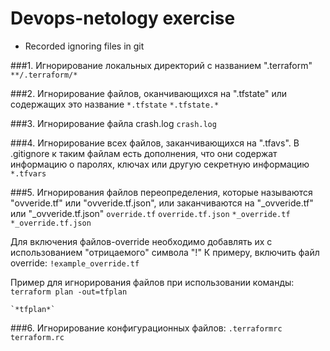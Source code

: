 ﻿# Devops-netology exercise
* Recorded ignoring files in git

###1. Игнорирование локальных директорий с названием ".terraform"
`**/.terraform/*`

###2. Игнорирование файлов, оканчивающихся на ".tfstate" или содержащих это название
    `*.tfstate`
    `*.tfstate.*`

###3. Игнорирование файла crash.log
`crash.log`

###4. Игнорирование всех файлов, заканчивающихся на ".tfavs". В .gitignore к таким файлам есть дополнения, что они содержат информацию о паролях, ключах или другую секретную информацию
`*.tfvars`

###5. Игнорирования файлов переопределения, которые называются "ovveride.tf" или "ovveride.tf.json", или заканчиваются на "_ovveride.tf" или "_ovveride.tf.json"
    `override.tf`
    `override.tf.json`
    `*_override.tf`
    `*_override.tf.json`
 
Для включения файлов-override необходимо добавлять их с использованием "отрицаемого" символа "!"
К примеру, включить файл override:  `!example_override.tf`

Пример для игнорирования файлов при использовании команды: `terraform plan -out=tfplan`

    `*tfplan*`

###6. Игнорирование конфигурационных файлов:
    `.terraformrc`
    `terraform.rc`
